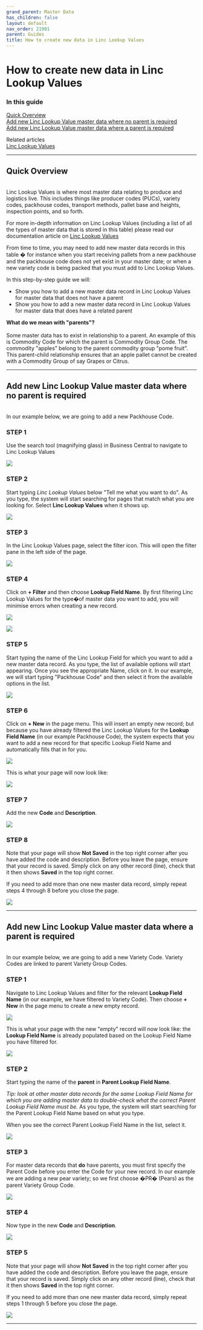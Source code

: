 ```yaml
---
grand_parent: Master Data
has_children: false
layout: default
nav_order: 21901
parent: Guides
title: How to create new data in Linc Lookup Values
---
```


# How to create new data in Linc Lookup Values


### In this guide  

[Quick Overview](#quick-overview)  
[Add new Linc Lookup Value master data where no parent is required](#add-new-linc-lookup-value-master-data-where-no-parent-is-required)  
[Add new Linc Lookup Value master data where a parent is required](#add-new-linc-lookup-value-master-data-where-no-parent-is-required)  

Related articles
<br/>
[Linc Lookup Values](/articles/configuration/Master%20Data/Linc%20Lookup%20Values)

---
## Quick Overview
<br/>
Linc Lookup Values is where most master data relating to produce and logistics live. This includes things like producer codes (PUCs), variety codes, packhouse codes, transport methods, pallet base and heights, inspection points, and so forth.

For more in-depth information on Linc Lookup Values (including a list of all the types of master data that is stored in this table) please read our documentation article on [Linc Lookup Values](/articles/Configuration/Master%20Data/Linc%20Lookup%20Values)  

From time to time, you may need to add new master data records in this table � for instance when you start receiving pallets from a new packhouse and the packhouse code does not yet exist in your master date; or when a new variety code is being packed that you must add to Linc Lookup Values.

In this step-by-step guide we will:

- Show you how to add a new master data record in Linc Lookup Values for master data that does not have a parent
- Show you how to add a new master data record in Linc Lookup Values for master data that does have a related parent  


**What do we mean with "parents"?**  
<br/>
Some master data has to exist in relationship to a parent. An example of this is Commodity Code for which the parent is Commodity Group Code. The commodity "apples" belong to the parent commodity group "pome fruit". This parent-child relationship ensures that an apple pallet cannot be created with a Commodity Group of say Grapes or Citrus. 

---  

## Add new Linc Lookup Value master data where no parent is required  
<br/>
In our example below, we are going to add a new Packhouse Code.  

### STEP 1

Use the search tool (magnifying glass) in Business Central to navigate to Linc Lookup Values

![](/media/Configuration_MasterData_Guide_LLV_1.%20Select%20the%20search%20box.jpeg)

### STEP 2

Start typing _Linc Lookup Values_ below "Tell me what you want to do". 
As you type, the system will start searching for pages that match what you are looking for. 
Select **Linc Lookup Values** when it shows up.

![](/media/Configuration_MasterData_Guide_LLV_2.%20Navigate%20to%20Linc%20Lookup%20Values.jpeg)

### STEP 3

In the Linc Lookup Values page, select the filter icon. This will open the filter pane in the left side of the page.

![](/media/Configuration_MasterData_Guide_LLV_3.%20Select%20filter%20in%20Linc%20Lookup%20Values.jpeg)

### STEP 4

Click on **+ Filter** and then choose **Lookup Field Name**. By first filtering Linc Lookup Values for the type�of master data you want to add, you will minimise errors when creating a new record.

![](/media/Configuration_MasterData_Guide_LLV_4.%20Open%20filter%20options%20in%20Linc%20Lookup%20Values.jpeg)

![](/media/Configuration_MasterData_Guide_LLV_5.%20Choose%20to%20filter%20by%20Lookup%20Field%20Name.jpeg)

### STEP 5

Start typing the name of the Linc Lookup Field for which you want to add a new master data record. As you type, the list of available options will start appearing. Once you see the appropriate Name, click on it.
In our example, we will start typing "Packhouse Code" and then select it from the available options in the list.

![](/media/Configuration_MasterData_Guide_LLV_6.%20Find%20the%20relevant%20Lookup%20Field%20Name.jpeg)

### STEP 6

Click on **+ New** in the page menu. This will insert an empty new record; but because you have already filtered the Linc Lookup Values for the **Lookup Field Name** (in our example Packhouse Code), the system expects that you want to add a new record for that specific Lookup Field Name and automatically fills that in for you.

![](/media/Configuration_MasterData_Guide_LLV_7.%20Choose%20New%20to%20add%20new%20record.jpeg)

This is what your page will now look like:

![](/media/Configuration_MasterData_Guide_LLV_8.%20New%20empty%20record%20created.jpeg)

### STEP 7

Add the new **Code** and **Description**.

![](/media/Configuration_MasterData_Guide_LLV_9.%20Add%20new%20code%20and%20description.jpeg)

### STEP 8

Note that your page will show **Not Saved** in the top right corner after you have added the code and description. Before you leave the page, ensure that your record is saved. Simply click on any other record (line), check that it then shows **Saved** in the top right corner.

If you need to add more than one new master data record, simply repeat steps 4 through 8 before you close the page.

![](/media/Configuration_MasterData_Guide_LLV_10.%20Ensure%20record%20is%20saved%20and%20close.jpeg)

---

## Add new Linc Lookup Value master data where a parent is required  
<br/>
In our example below, we are going to add a new Variety Code. Variety Codes are linked to parent Variety Group Codes. 

### STEP 1

Navigate to Linc Lookup Values and filter for the relevant **Lookup Field Name** (in our example, we have filtered to Variety Code).
Then choose **+ New** in the page menu to create a new empty record.

![](/media/Configuration_MasterData_Guide_LLV_11.%20New%20with%20Parent%20-%20choose%20New.jpeg)

This is what your page with the new "empty" record will now look like: the **Lookup Field Name** is already populated based on the Lookup Field Name you have filtered for.

![](/media/Configuration_MasterData_Guide_LLV_12.%20New%20with%20parent%20-%20new%20empty%20record.jpeg)


### STEP 2

Start typing the name of the **parent** in **Parent Lookup Field Name**. 

_Tip: look at other master data records for the same Lookup Field Name for which you are adding master data to double-check what the correct Parent Lookup Field Name must be._
As you type, the system will start searching for the Parent Lookup Field Name based on what you type.

When you see the correct Parent Lookup Field Name in the list, select it. 

![](/media/Configuration_MasterData_Guide_LLV_13.%20New%20with%20parent%20-%20select%20parent%20lookup.jpeg)

### STEP 3

For master data records that **do** have parents, you must first specify the Parent Code before you enter the Code for your new record.
In our example we are adding a new pear variety; so we first choose �PR� (Pears) as the parent Variety Group Code.

![](/media/Configuration_MasterData_Guide_LLV_14.%20New%20with%20Parent%20-%20select%20parent%20code%20first.jpeg)

### STEP 4

Now type in the new **Code** and **Description**.

![](/media/Configuration_MasterData_Guide_LLV_15.%20New%20with%20Parent%20-%20add%20code%20and%20description.jpeg)

### STEP 5

Note that your page will show **Not Saved** in the top right corner after you have added the code and description. Before you leave the page, ensure that your record is saved. Simply click on any other record (line), check that it then shows **Saved** in the top right corner.

If you need to add more than one new master data record, simply repeat steps 1 through 5 before you close the page.

![](/media/Configuration_MasterData_Guide_LLV_16.%20New%20with%20parent%20-%20save%20and%20close.jpeg)

---